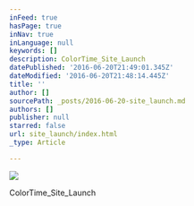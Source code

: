 ```yaml
---
inFeed: true
hasPage: true
inNav: true
inLanguage: null
keywords: []
description: ColorTime_Site_Launch
datePublished: '2016-06-20T21:49:01.345Z'
dateModified: '2016-06-20T21:48:14.445Z'
title: ''
author: []
sourcePath: _posts/2016-06-20-site_launch.md
authors: []
publisher: null
starred: false
url: site_launch/index.html
_type: Article

---
```

![](https://the-grid-user-content.s3-us-west-2.amazonaws.com/e1036662-e3ec-4b16-81b7-a1803d814a01.jpg)

ColorTime\_Site\_Launch